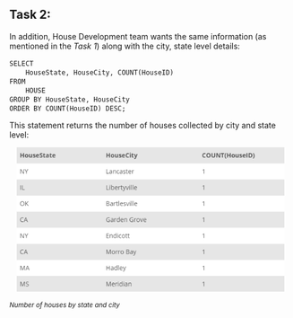 ## Task 2:

In addition, House Development team wants the same information (as mentioned in the _Task 1_) along with the city, state level details:

```mysql
SELECT
    HouseState, HouseCity, COUNT(HouseID)
FROM
    HOUSE
GROUP BY HouseState, HouseCity
ORDER BY COUNT(HouseID) DESC;
```

This statement returns the number of houses collected by city and state level:

<p align='center'>
<img src='../assets/GpuCX968Rpq2sNcZSwOV.png' width='95%' alt='Number of houses by state and city' />
</p>

<sup>_Number of houses by state and city_</sup>
